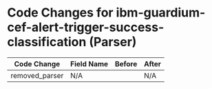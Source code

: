 # Code Changes for ibm-guardium-cef-alert-trigger-success-classification (Parser)

| Code Change | Field Name | Before | After |
|-------------|------------|--------|-------|
| removed_parser | N/A |  | N/A |